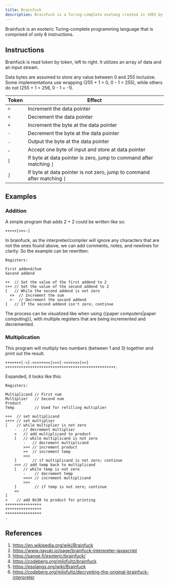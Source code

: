 ```yaml
---
title: Brainfuck
description: Brainfuck is a Turing-complete esolang created in 1993 by Urban Müller.
---
```


Brainfuck is an esoteric Turing-complete programming language that is comprised of only 8 instructions.

## Instructions

Brainfuck is read token by token, left to right. It utilizes an array of data and an input stream.

Data bytes are assumed to store any value between 0 and 255 inclusive. Some implementations use wrapping (255 + 1 = 0, 0 - 1 = 255), while others do not (255 + 1 = 256, 0 - 1 = -1).

Token | Effect
--- | ---
`>` | Increment the data pointer
`<` | Decrement the data pointer
`+` | Increment the byte at the data pointer
`-` | Decrement the byte at the data pointer
`.` | Output the byte at the data pointer
`,` | Accept one byte of input and store at data pointer
`[` | If byte at data pointer is zero, jump to command after matching `]` 
`]` | If byte at data pointer is not zero, jump to command after matching `[` 

## Examples

### Addition

A simple program that adds 2 + 2 could be written like so:

```brainfuck
++>++[<+>-]
```

In brainfuck, as the interpreter/compiler will ignore any characters that are not the ones found above, we can add comments, notes, and newlines for clarity. So the example can be rewritten:

```brainfuck
Registers:

First addend/Sum
Second addend

++  // Set the value of the first addend to 2
>++ // Set the value of the second addend to 2
[   // While the second addend is not zero
  <+  // Increment the sum
  >-  // Decrement the second addend
]   // If the second addend isn't zero; continue
```

The process can be visualized like when using {{paper computers|paper computing}}, with multiple registers that are being incremented and decremented.

### Multiplication

This program will multiply two numbers (between 1 and 3) together and print out the result.

```
+++>+++[-<[->>+>+<<<]>>>[-<<<+>>>]<<]
>++++++++++++++++++++++++++++++++++++++++++++++++.
```

Expanded, it looks like this:

```brainfuck
Registers:

Multiplicand // First num
Multiplier   // Second num
Product
Temp         // Used for refilling multiplier

+++  // set multiplicand
>+++ // set multiplier
[    // while multiplier is not zero
    -   // decrement multiplier
    <   // add multiplicand to product
    [   // while multiplicand is not zero
        -   // decrement multiplicand
        >>+ // increment product
        >+  // increment temp
        <<<
    ]       // if multiplicand is not zero; continue
    >>> // add temp back to multiplicand
    [   // while temp is not zero
        -    // decrement temp
        <<<+ // increment multiplicand
        >>>
    ]        // if temp is not zero; continue
    <<
]
>    // add 0x30 to product for printing
++++++++++++++++
++++++++++++++++
++++++++++++++++
.

```

## References

1. https://en.wikipedia.org/wiki/Brainfuck
1. https://www.nayuki.io/page/brainfuck-interpreter-javascript
1. https://sange.fi/esoteric/brainfuck/
1. https://codeberg.org/milofultz/brainfuck
1. https://esolangs.org/wiki/Brainfuck
1. https://codeberg.org/milofultz/decrypting-the-original-brainfuck-interpreter
